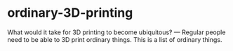 # ordinary-3D-printing
What would it take for 3D printing to become ubiquitous‽ — Regular people need to be able to 3D print ordinary things. This is a list of ordinary things.
